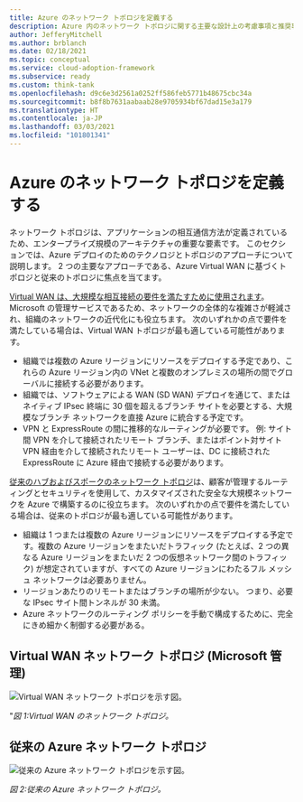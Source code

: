 ```yaml
---
title: Azure のネットワーク トポロジを定義する
description: Azure 内のネットワーク トポロジに関する主要な設計上の考慮事項と推奨事項について確認します。
author: JefferyMitchell
ms.author: brblanch
ms.date: 02/18/2021
ms.topic: conceptual
ms.service: cloud-adoption-framework
ms.subservice: ready
ms.custom: think-tank
ms.openlocfilehash: d9c6e3d2561a0252ff586feb5771b48675cbc34a
ms.sourcegitcommit: b8f8b7631aabaab28e9705934bf67dad15e3a179
ms.translationtype: HT
ms.contentlocale: ja-JP
ms.lasthandoff: 03/03/2021
ms.locfileid: "101801341"
---
```

# <a name="define-an-azure-network-topology"></a>Azure のネットワーク トポロジを定義する

ネットワーク トポロジは、アプリケーションの相互通信方法が定義されているため、エンタープライズ規模のアーキテクチャの重要な要素です。 このセクションでは、Azure デプロイのためのテクノロジとトポロジのアプローチについて説明します。 2 つの主要なアプローチである、Azure Virtual WAN に基づくトポロジと従来のトポロジに焦点を当てます。

[Virtual WAN は、大規模な相互接続の要件を満たすために使用されます](../azure-best-practices/virtual-wan-network-topology.md)。 Microsoft の管理サービスであるため、ネットワークの全体的な複雑さが軽減され、組織のネットワークの近代化にも役立ちます。 次のいずれかの点で要件を満たしている場合は、Virtual WAN トポロジが最も適している可能性があります。

- 組織では複数の Azure リージョンにリソースをデプロイする予定であり、これらの Azure リージョン内の VNet と複数のオンプレミスの場所の間でグローバルに接続する必要があります。
- 組織では、ソフトウェアによる WAN (SD WAN) デプロイを通じて、またはネイティブ IPsec 終端に 30 個を超えるブランチ サイトを必要とする、大規模なブランチ ネットワークを直接 Azure に統合する予定です。
- VPN と ExpressRoute の間に推移的なルーティングが必要です。 例: サイト間 VPN を介して接続されたリモート ブランチ、またはポイント対サイト VPN 経由を介して接続されたリモート ユーザーは、DC に接続された ExpressRoute に Azure 経由で接続する必要があります。

[従来のハブおよびスポークのネットワーク トポロジ](../azure-best-practices/traditional-azure-networking-topology.md)は、顧客が管理するルーティングとセキュリティを使用して、カスタマイズされた安全な大規模ネットワークを Azure で構築するのに役立ちます。 次のいずれかの点で要件を満たしている場合は、従来のトポロジが最も適している可能性があります。

- 組織は 1 つまたは複数の Azure リージョンにリソースをデプロイする予定です。複数の Azure リージョンをまたいだトラフィック (たとえば、2 つの異なる Azure リージョンをまたいだ 2 つの仮想ネットワーク間のトラフィック) が想定されていますが、すべての Azure リージョンにわたるフル メッシュ ネットワークは必要ありません。
- リージョンあたりのリモートまたはブランチの場所が少ない。 つまり、必要な IPsec サイト間トンネルが 30 未満。
- Azure ネットワークのルーティング ポリシーを手動で構成するために、完全にきめ細かく制御する必要がある。

## <a name="virtual-wan-network-topology-microsoft-managed"></a>Virtual WAN ネットワーク トポロジ (Microsoft 管理)

![Virtual WAN ネットワーク トポロジを示す図。](./media/virtual-wan-topology.png)

"*図 1:Virtual WAN のネットワーク トポロジ。*

## <a name="traditional-azure-networking-topology"></a>従来の Azure ネットワーク トポロジ

![従来の Azure ネットワーク トポロジを示す図。](./media/customer-managed-topology.png)

*図 2:従来の Azure ネットワーク トポロジ。*
